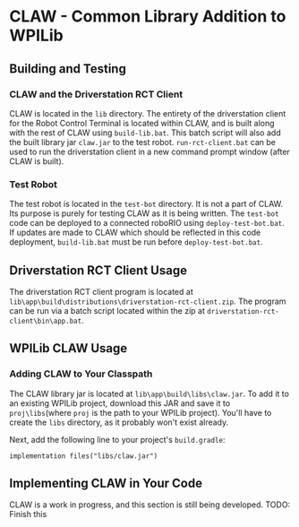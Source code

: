 # CLAW - Common Library Addition to WPILib
## Building and Testing
### CLAW and the Driverstation RCT Client
CLAW is located in the `lib` directory. The entirety of the driverstation
client for the Robot Control Terminal is located within CLAW, and is built along with the rest of CLAW using `build-lib.bat`. This batch script will also add the built library jar
`claw.jar` to the test robot. `run-rct-client.bat` can be used to run the driverstation client in a new command prompt window (after CLAW is built).

### Test Robot
The test robot is located in the `test-bot` directory. It is not a part of CLAW. Its purpose is purely for testing CLAW as it is being written. The `test-bot` code can be deployed to a connected roboRIO using `deploy-test-bot.bat`. If updates are made to CLAW which should be reflected in this code deployment, `build-lib.bat` must be run before `deploy-test-bot.bat`.

## Driverstation RCT Client Usage
The driverstation RCT client program is located at `lib\app\build\distributions\driverstation-rct-client.zip`.
The program can be run via a batch script located within the zip at `driverstation-rct-client\bin\app.bat`.

## WPILib CLAW Usage
### Adding CLAW to Your Classpath
The CLAW library jar is located at `lib\app\build\libs\claw.jar`. To add it to an existing WPILib project, download this JAR and save it to `proj\libs`(where `proj` is the path to your WPILib project). You'll have to create the `libs` directory, as it probably won't exist already.

Next, add the following line to your project's `build.gradle`:
```
implementation files("libs/claw.jar")
```

## Implementing CLAW in Your Code
CLAW is a work in progress, and this section is still being developed.
TODO: Finish this
